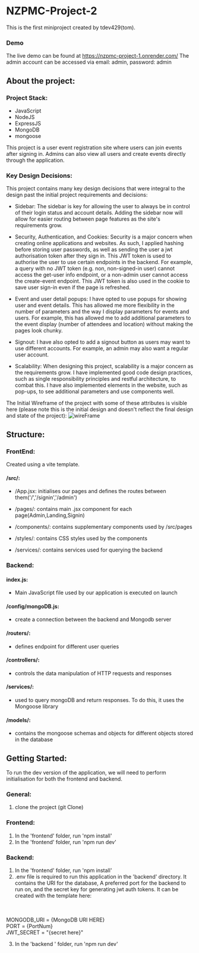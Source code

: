 # NZPMC-Project-2

This is the first miniproject created by tdev429(tom).

### Demo
The live demo can be found at https://nzpmc-project-1.onrender.com/ 
The admin account can be accessed via email: admin, password: admin

## About the project:
### Project Stack:
 * JavaScript
 * NodeJS
 * ExpressJS
 * MongoDB
 * mongoose

This project is a user event registration site where users can join events after signing in. Admins can also view all users and create events directly through the application.

### Key Design Decisions:
This project contains many key design decisions that were integral to the design past the initial project requirements and decisions:

- Sidebar: The sidebar is key for allowing the user to always be in control of their login status and account details. Adding the sidebar now will allow for easier routing between page features as the site's requirements grow.

- Security, Authentication, and Cookies: Security is a major concern when creating online applications and websites. As such, I applied hashing before storing user passwords, as well as sending the user a jwt authorisation token after they sign in. This JWT token is used to authorise the user to use certain endpoints in the backend. For example, a query with no JWT token (e.g. non, non-signed-in user) cannot access the get-user info endpoint, or a non-admin user cannot access the create-event endpoint. This JWT token is also used in the cookie to save user sign-in even if the page is refreshed.

- Event and user detail popups: I have opted to use popups for showing user and event details. This has allowed me more flexibility in the number of parameters and the way I display parameters for events and users. For example, this has allowed me to add additional parameters to the event display (number of attendees and location) without making the pages look chunky.

- Signout: I have also opted to add a signout button as users may want to use different accounts. For example, an admin may also want a regular user account.

- Scalability: When designing this project, scalability is a major concern as the requirements grow. I have implemented good code design practices, such as single responsibility principles and restful architecture, to combat this. I have also implemented elements in the website, such as pop-ups, to see additional parameters and use components well.

The Initial Wireframe of the project with some of these attributes is visible here (please note this is the initial design and doesn't reflect the final design and state of the project):
![wireFrame](https://github.com/user-attachments/assets/21bb5adb-af08-4d38-b07d-80ab18e7e92c)


## Structure:

### FrontEnd:
Created using a vite template.
#### /src/:
- /App.jsx: initialises our pages and defines the routes between them('/','/signin','/admin')

- /pages/: contains main .jsx component for each page(Admin,Landing,Signin)

- /components/: contains supplementary components used by /src/pages

- /styles/: contains CSS styles used by the components

- /services/: contains services used for querying the backend

### Backend:
#### index.js:
- Main JavaScript file used by our application is executed on launch
#### /config/mongoDB.js:
- create a connection between the backend and Mongodb server

#### /routers/:
-    defines endpoint for different user queries

#### /controllers/:
-   controls the data manipulation of HTTP requests and responses

#### /services/:
-   used to query mongoDB and return responses. To do this, it uses the Mongoose library

#### /models/:
-   contains the mongoose schemas and objects for different objects stored in the database


## Getting Started:
To run the dev version of the application, we will need to perform initialisation for both the frontend and backend.

### General:
1. clone the project (git Clone)

### Frontend:
1. In the 'frontend' folder, run 'npm install'
2. In the 'frontend' folder, run 'npm run dev'

### Backend:
1. In the 'frontend' folder, run 'npm install'
2. .env file is required to run this application in the 'backend' directory. It contains the URI for the database, A preferred port for the backend to run on, and the secret key for generating jwt auth tokens. It can be created with the template here:
<br>
<br>
MONGODB_URI  = {MongoDB URI HERE}
<br>
PORT = {PortNum}
<br>
JWT_SECRET = "{secret here}"

3. In the 'backend ' folder, run 'npm run dev'
